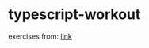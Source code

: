 # typescript-workout

exercises from: [link](https://www.packtpub.com/product/the-typescript-workshop/9781838828493)
